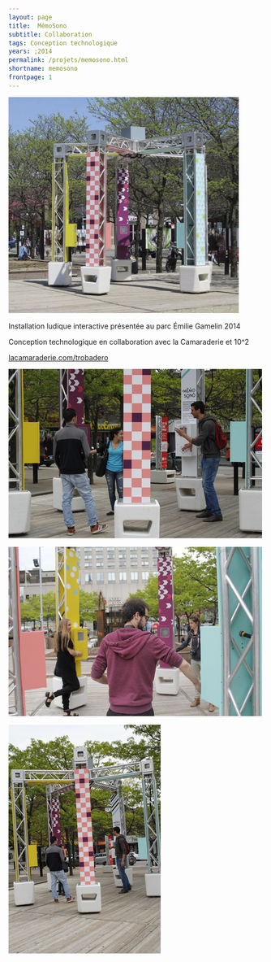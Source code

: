 ```yaml
---
layout: page
title:  MémoSono
subtitle: Collaboration
tags: Conception technologique
years: ;2014
permalink: /projets/memosono.html
shortname: memosono
frontpage: 1
---
```

![memosono](../../assets/img/img_memosono_01.jpg)

Installation ludique interactive présentée au parc Émilie Gamelin 2014

Conception technologique en collaboration avec la Camaraderie et 10^2

[lacamaraderie.com/trobadero](http://www.lacamaraderie.com/trobadero)

![memosono](../../assets/img/img_memosono_02.jpg)

![memosono](../../assets/img/img_memosono_03.jpg)

![memosono](../../assets/img/img_memosono_04.jpg)
